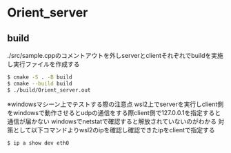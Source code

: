 # Orient_server
## build
./src/sample.cppのコメントアウトを外しserverとclientそれぞれでbuildを実施し実行ファイルを作成する

```sh
$ cmake -S . -B build
$ cmake --build build
$ ./build/Orient_server.out
```

※windowsマシーン上でテストする際の注意点
wsl2上でserverを実行しclient側をwindowsで動作させるとudpの通信をする際client側で127.0.0.1を指定すると通信が届かない
windowsでnetstatで確認すると解放されていないのがわかる
対策として以下コマンドよりwsl2のipを確認し確認できたipをclientで指定する
```sh
$ ip a show dev eth0
```